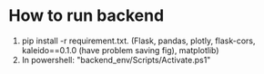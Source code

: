 # How to run backend
1. pip install -r requirement.txt. (Flask, pandas, plotly, flask-cors, kaleido==0.1.0 (have problem saving fig), matplotlib)
2. In powershell: "backend_env/Scripts/Activate.ps1" 